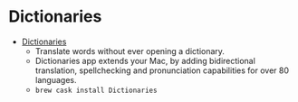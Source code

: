 # Dictionaries
- [Dictionaries](https://dictionaries.io/)
  -  Translate words without ever opening a dictionary.
  - Dictionaries app extends your Mac, by adding bidirectional translation, spellchecking and pronunciation capabilities for over 80 languages.
  - `brew cask install Dictionaries`
